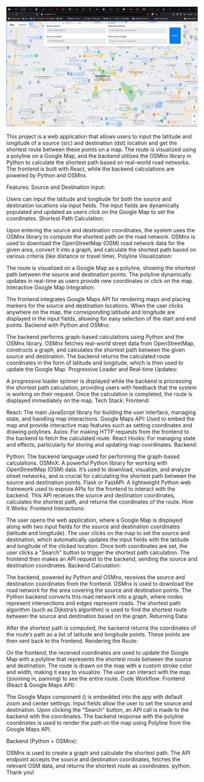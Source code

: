 ![alt text](https://github.com/ARRNAV26/GMaps-Using-OSMnX/blob/main/Screenshot.png?raw=true)

This project is a web application that allows users to input the latitude and longitude of a source (src) and destination (dst) location and get the shortest route between these points on a map. 
The route is visualized using a polyline on a Google Map, and the backend utilizes the OSMnx library in Python to calculate the shortest path based on real-world road networks. The frontend is built with React, while the backend calculations are powered by Python and OSMnx.

Features:
Source and Destination Input:

Users can input the latitude and longitude for both the source and destination locations via input fields.
The input fields are dynamically populated and updated as users click on the Google Map to set the coordinates.
Shortest Path Calculation:

Upon entering the source and destination coordinates, the system uses the OSMnx library to compute the shortest path on the road network.
OSMnx is used to download the OpenStreetMap (OSM) road network data for the given area, convert it into a graph, and calculate the shortest path based on various criteria (like distance or travel time).
Polyline Visualization:

The route is visualized on a Google Map as a polyline, showing the shortest path between the source and destination points.
The polyline dynamically updates in real-time as users provide new coordinates or click on the map.
Interactive Google Map Integration:

The frontend integrates Google Maps API for rendering maps and placing markers for the source and destination locations.
When the user clicks anywhere on the map, the corresponding latitude and longitude are displayed in the input fields, allowing for easy selection of the start and end points.
Backend with Python and OSMnx:

The backend performs graph-based calculations using Python and the OSMnx library.
OSMnx fetches real-world street data from OpenStreetMap, constructs a graph, and calculates the shortest path between the given source and destination.
The backend returns the calculated route coordinates in the form of latitude and longitude, which is then used to update the Google Map.
Progressive Loader and Real-time Updates:

A progressive loader spinner is displayed while the backend is processing the shortest path calculation, providing users with feedback that the system is working on their request.
Once the calculation is completed, the route is displayed immediately on the map.
Tech Stack:
Frontend:

React: The main JavaScript library for building the user interface, managing state, and handling map interactions.
Google Maps API: Used to embed the map and provide interactive map features such as setting coordinates and drawing polylines.
Axios: For making HTTP requests from the frontend to the backend to fetch the calculated route.
React Hooks: For managing state and effects, particularly for storing and updating map coordinates.
Backend:

Python: The backend language used for performing the graph-based calculations.
OSMnX: A powerful Python library for working with OpenStreetMap (OSM) data. It’s used to download, visualize, and analyze street networks, and is crucial for calculating the shortest path between the source and destination points.
Flask or FastAPI: A lightweight Python web framework used to expose APIs for the frontend to interact with the backend. This API receives the source and destination coordinates, calculates the shortest path, and returns the coordinates of the route.
How It Works:
Frontend Interactions:

The user opens the web application, where a Google Map is displayed along with two input fields for the source and destination coordinates (latitude and longitude).
The user clicks on the map to set the source and destination, which automatically updates the input fields with the latitude and longitude of the clicked location.
Once both coordinates are set, the user clicks a "Search" button to trigger the shortest path calculation.
The frontend then makes an API request to the backend, sending the source and destination coordinates.
Backend Calculation:

The backend, powered by Python and OSMnx, receives the source and destination coordinates from the frontend.
OSMnx is used to download the road network for the area covering the source and destination points.
The Python backend converts this road network into a graph, where nodes represent intersections and edges represent roads.
The shortest path algorithm (such as Dijkstra’s algorithm) is used to find the shortest route between the source and destination based on the graph.
Returning Data:

After the shortest path is computed, the backend returns the coordinates of the route’s path as a list of latitude and longitude points.
These points are then sent back to the frontend.
Rendering the Route:

On the frontend, the received coordinates are used to update the Google Map with a polyline that represents the shortest route between the source and destination.
The route is drawn on the map with a custom stroke color and width, making it easy to visualize.
The user can interact with the map (zooming in, panning) to see the entire route.
Code Workflow:
Frontend (React & Google Maps API):

The Google Maps component (<Map />) is embedded into the app with default zoom and center settings.
Input fields allow the user to set the source and destination.
Upon clicking the "Search" button, an API call is made to the backend with the coordinates.
The backend response with the polyline coordinates is used to render the path on the map using Polyline from the Google Maps API.

Backend (Python + OSMnx):

OSMnx is used to create a graph and calculate the shortest path.
The API endpoint accepts the source and destination coordinates, fetches the relevant OSM data, and returns the shortest route as coordinates.
python.
Thank you!
